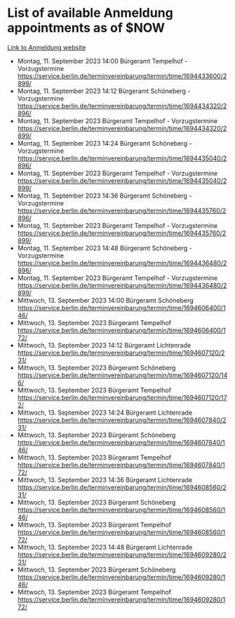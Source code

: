 # List of available Anmeldung appointments as of $NOW
[Link to Anmeldung website](https://service.berlin.de/terminvereinbarung/termin/tag.php?termin=1&anliegen[]=120686&dienstleisterlist=122210,122217,327316,122219,327312,122227,327314,122231,327346,122243,327348,122254,122252,329742,122260,329745,122262,329748,122271,327278,122273,327274,122277,327276,330436,122280,327294,122282,327290,122284,327292,122291,327270,122285,327266,122286,327264,122296,327268,150230,329760,122297,327286,122294,327284,122312,329763,122314,329775,122304,327330,122311,327334,122309,327332,317869,122281,327352,122279,329772,122283,122276,327324,122274,327326,122267,329766,122246,327318,122251,327320,122257,327322,122208,327298,122226,327300&herkunft=http%3A%2F%2Fservice.berlin.de%2Fdienstleistung%2F120686%2F)
- Montag, 11. September 2023 14:00 Bürgeramt Tempelhof - Vorzugstermine https://service.berlin.de/terminvereinbarung/termin/time/1694433600/2899/
- Montag, 11. September 2023 14:12 Bürgeramt Schöneberg - Vorzugstermine https://service.berlin.de/terminvereinbarung/termin/time/1694434320/2896/
- Montag, 11. September 2023  Bürgeramt Tempelhof - Vorzugstermine https://service.berlin.de/terminvereinbarung/termin/time/1694434320/2899/
- Montag, 11. September 2023 14:24 Bürgeramt Schöneberg - Vorzugstermine https://service.berlin.de/terminvereinbarung/termin/time/1694435040/2896/
- Montag, 11. September 2023  Bürgeramt Tempelhof - Vorzugstermine https://service.berlin.de/terminvereinbarung/termin/time/1694435040/2899/
- Montag, 11. September 2023 14:36 Bürgeramt Schöneberg - Vorzugstermine https://service.berlin.de/terminvereinbarung/termin/time/1694435760/2896/
- Montag, 11. September 2023  Bürgeramt Tempelhof - Vorzugstermine https://service.berlin.de/terminvereinbarung/termin/time/1694435760/2899/
- Montag, 11. September 2023 14:48 Bürgeramt Schöneberg - Vorzugstermine https://service.berlin.de/terminvereinbarung/termin/time/1694436480/2896/
- Montag, 11. September 2023  Bürgeramt Tempelhof - Vorzugstermine https://service.berlin.de/terminvereinbarung/termin/time/1694436480/2899/
- Mittwoch, 13. September 2023 14:00 Bürgeramt Schöneberg https://service.berlin.de/terminvereinbarung/termin/time/1694606400/146/
- Mittwoch, 13. September 2023  Bürgeramt Tempelhof https://service.berlin.de/terminvereinbarung/termin/time/1694606400/172/
- Mittwoch, 13. September 2023 14:12 Bürgeramt Lichtenrade https://service.berlin.de/terminvereinbarung/termin/time/1694607120/231/
- Mittwoch, 13. September 2023  Bürgeramt Schöneberg https://service.berlin.de/terminvereinbarung/termin/time/1694607120/146/
- Mittwoch, 13. September 2023  Bürgeramt Tempelhof https://service.berlin.de/terminvereinbarung/termin/time/1694607120/172/
- Mittwoch, 13. September 2023 14:24 Bürgeramt Lichtenrade https://service.berlin.de/terminvereinbarung/termin/time/1694607840/231/
- Mittwoch, 13. September 2023  Bürgeramt Schöneberg https://service.berlin.de/terminvereinbarung/termin/time/1694607840/146/
- Mittwoch, 13. September 2023  Bürgeramt Tempelhof https://service.berlin.de/terminvereinbarung/termin/time/1694607840/172/
- Mittwoch, 13. September 2023 14:36 Bürgeramt Lichtenrade https://service.berlin.de/terminvereinbarung/termin/time/1694608560/231/
- Mittwoch, 13. September 2023  Bürgeramt Schöneberg https://service.berlin.de/terminvereinbarung/termin/time/1694608560/146/
- Mittwoch, 13. September 2023  Bürgeramt Tempelhof https://service.berlin.de/terminvereinbarung/termin/time/1694608560/172/
- Mittwoch, 13. September 2023 14:48 Bürgeramt Lichtenrade https://service.berlin.de/terminvereinbarung/termin/time/1694609280/231/
- Mittwoch, 13. September 2023  Bürgeramt Schöneberg https://service.berlin.de/terminvereinbarung/termin/time/1694609280/146/
- Mittwoch, 13. September 2023  Bürgeramt Tempelhof https://service.berlin.de/terminvereinbarung/termin/time/1694609280/172/
